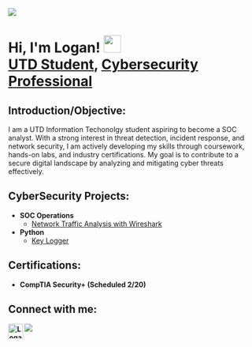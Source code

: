 <!--horizontal divider(gradiant)-->
<img src="https://user-images.githubusercontent.com/73097560/115834477-dbab4500-a447-11eb-908a-139a6edaec5c.gif">

<h1>Hi, I'm Logan! </b><img src="https://media.giphy.com/media/hvRJCLFzcasrR4ia7z/giphy.gif" width="35"><br/><a href="https://github.com/Roaming-Mars-ctrl">UTD Student</a>, <a href="https://www.linkedin.com/in/logan-s-thompson/">Cybersecurity Professional</a>

## Introduction/Objective:
I am a UTD Information Techonolgy student aspiring to become a SOC analyst. With a strong interest in threat detection, incident response, and network security, I am actively developing my skills through coursework, hands-on labs, and industry certifications. My goal is to contribute to a secure digital landscape by analyzing and mitigating cyber threats effectively.

<h2>CyberSecurity Projects:</h2>

- <b>SOC Operations </b>
  - [Network Traffic Analysis with Wireshark](https://github.com/Roaming-Mars-ctrl/Network-Traffic-Analysis-with-Wireshark)
- <b>Python </b>
  - [Key Logger](https://github.com/Roaming-Mars-ctrl/python-keylogger)

<h2>Certifications:</h2> 

- <b>CompTIA Security+ (Scheduled 2/20)


<h2>Connect with me:</h2>


[<img align="left" alt="LoganThompson | LinkedIn" width="30px" src="https://user-images.githubusercontent.com/88904952/234979284-68c11d7f-1acc-4f0c-ac78-044e1037d7b0.png" />][linkedin]


[linkedin]: https://www.linkedin.com/in/logan-s-thompson/
<!--horizontal divider(gradiant)-->
<img src="https://user-images.githubusercontent.com/73097560/115834477-dbab4500-a447-11eb-908a-139a6edaec5c.gif">
